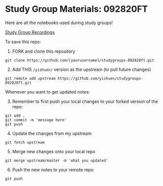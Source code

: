 # Study Group Materials: 092820FT

Here are all the notebooks used during study groups!

[Study Group Recordings](https://www.youtube.com/playlist?list=PLKnqdr1Q1F39u8Jeh1f1T5DySwkA4weH5)

To save this repo:

1. FORK and clone this repository
```
git clone https://github.com/[yourusername]/studygroups-092820ft.git
```

2. Add THIS `/yishuen/` version as the upstream (to pull future changes)
```
git remote add upstream https://github.com/yishuen/studygroups-092820ft.git
```

Whenever you want to get updated notes:

3. Remember to first push your local changes to your forked version of the repo:
```
git add .
git commit -m 'message here'
git push
```

4. Update the changes from my upstream
```
git fetch upstream
```

5. Merge new changes onto your local repo
```
git merge upstream/master -m 'what you updated'
```

6. Push the new notes to your remote repo
```
git push
```
